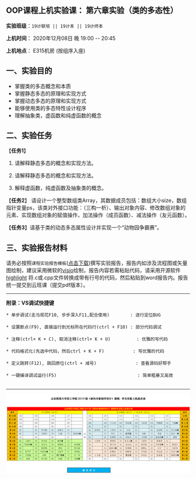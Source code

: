 **OOP课程上机实验课： 第六章实验（类的多态性）**
---

**实验班级**：`19计联培 || 19计本 || 19计师本`

**上机时间**： 
                2020年12月08日 晚 19:00 -- 20:45
          

**上机地点**：  E315机房 (按组序入座)



## 一、实验目的

*  掌握类的多态概念和本质
*  掌握静态多态的原理和实现方式
*  掌握动态多态的原理和实现方式
*  能够使用类的多态特性设计程序
*  理解抽象类，虚函数和纯虚函数的概念

## 二、实验任务


【**任务1**】

1. 请解释静态多态的概念和实现方法。

2. 请解释静态多态的概念和实现方法。

3. 解释虚函数，纯虚函数及抽象类的概念。

【**任务2**】 请设计一个整型数组类Array，其数据成员包括：数组大小size，数组指针变量ps，该类对外接口功能：（三构一析）、输出对象内容、修改数组对象的元素、实现数组对象的赋值操作，加法操作（成员函数）、减法操作（友元函数）。


【**任务3**】请基于类的动态多态属性设计并实现一个“动物园争霸赛”。


## 三、实验报告材料


请务必按照`课程实验报告模板`([点击下载](https://github.com/tsingke/OOP_CS2020/blob/master/%E5%AE%9E%E9%AA%8C%E6%8A%A5%E5%91%8A/%E3%80%8A%E9%9D%A2%E5%90%91%E5%AF%B9%E8%B1%A1%E7%A8%8B%E5%BA%8F%E8%AE%BE%E8%AE%A1%E3%80%8B%E5%AE%9E%E9%AA%8C%E6%8A%A5%E5%91%8A%E6%A8%A1%E6%9D%BF.docx))撰写实验报告，报告内如涉及流程图或矢量图绘制，建议采用微软的[visio](https://pan.baidu.com/s/1L4y1pWXcJjojZlIAQZjPAg)绘制，报告内容若需粘贴代码，请采用开源软件 [highlight](http://www.andre-simon.de/zip/highlight-setup-3.53-x64.exe) 将.c或.cpp文件转换成带有行号的代码，然后粘贴到word报告内。报告统一提交到云班课（提交pdf版本）。

---

  **附录：VS调试快捷键**

   ```  
   * 单步调试(走马观花F10, 步步深入F11,配合使用)        : 逐行定位BUG
   
   * 设置断点(F9), 直接运行到光标所在代码行(ctrl + F10) : 部分代码调试
   
   * 注释(ctrl+ K + C), 取消注释(ctrl+ K + U)          : 优雅的写代码
   
   * 代码格式化(先选中代码，然后ctrl + K + F)           : 写优雅的代码
   
   * 定义跳转(F12), 跳回原位(ctrl + 减号)               : 查看源码好帮手
   
   * 一键编译调试运行(F5)                               : 简单粗暴又高效                      
 

   ```


---

![image](https://github.com/tsingke/OOP_CS2020/blob/master/%E5%AE%9E%E9%AA%8C%E6%8A%A5%E5%91%8A/SeatArrangement.png)

